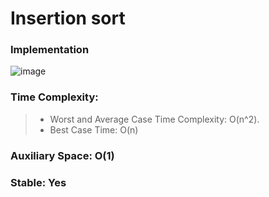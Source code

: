 # Insertion sort

### Implementation
![image](https://user-images.githubusercontent.com/64374947/101902506-6be49e00-3bbb-11eb-8fab-fb14dc8fc16c.png)

### Time Complexity:
> - Worst and Average Case Time Complexity: O(n^2).
> - Best Case Time: O(n)

### Auxiliary Space: O(1)

### Stable: Yes
